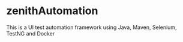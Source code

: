 # zenithAutomation
This is a UI test automation framework using Java, Maven, Selenium, TestNG and Docker
